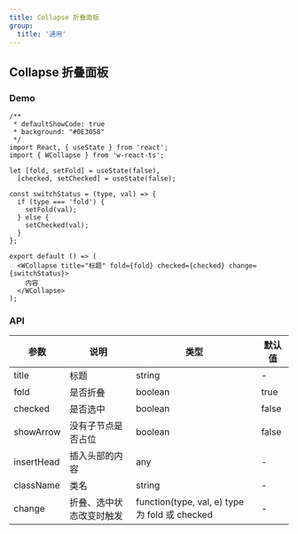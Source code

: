 ```yaml
---
title: Collapse 折叠面板
group:
  title: '通用'
---
```


## Collapse 折叠面板

### Demo

```tsx
/**
 * defaultShowCode: true
 * background: "#0E3058"
 */
import React, { useState } from 'react';
import { WCollapse } from 'w-react-ts';

let [fold, setFold] = useState(false),
  [checked, setChecked] = useState(false);

const switchStatus = (type, val) => {
  if (type === 'fold') {
    setFold(val);
  } else {
    setChecked(val);
  }
};

export default () => (
  <WCollapse title="标题" fold={fold} checked={checked} change={switchStatus}>
    内容
  </WCollapse>
);
```

### API

| 参数       | 说明                     | 类型                                           | 默认值 |
| ---------- | ------------------------ | ---------------------------------------------- | ------ |
| title      | 标题                     | string                                         | -      |
| fold       | 是否折叠                 | boolean                                        | true   |
| checked    | 是否选中                 | boolean                                        | false  |
| showArrow  | 没有子节点是否占位       | boolean                                        | false  |
| insertHead | 插入头部的内容           | any                                            | -      |
| className  | 类名                     | string                                         | -      |
| change     | 折叠、选中状态改变时触发 | function(type, val, e) type 为 fold 或 checked | -      |
